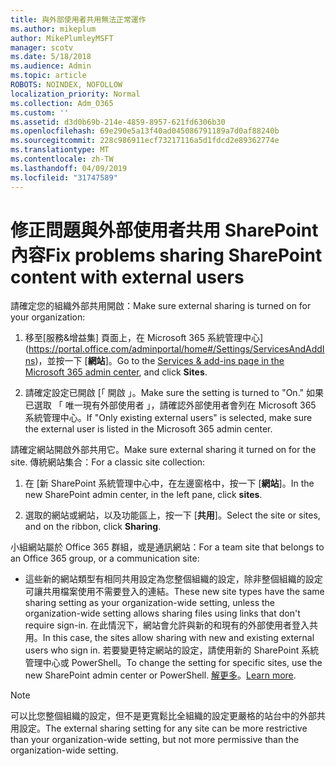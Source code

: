 ```yaml
---
title: 與外部使用者共用無法正常運作
ms.author: mikeplum
author: MikePlumleyMSFT
manager: scotv
ms.date: 5/18/2018
ms.audience: Admin
ms.topic: article
ROBOTS: NOINDEX, NOFOLLOW
localization_priority: Normal
ms.collection: Adm_O365
ms.custom: ''
ms.assetid: d3d0b69b-214e-4859-8957-621fd6306b30
ms.openlocfilehash: 69e290e5a13f40ad045086791189a7d0af88240b
ms.sourcegitcommit: 228c986911ecf73217116a5d1fdcd2e89362774e
ms.translationtype: MT
ms.contentlocale: zh-TW
ms.lasthandoff: 04/09/2019
ms.locfileid: "31747589"
---
```

# <a name="fix-problems-sharing-sharepoint-content-with-external-users"></a><span data-ttu-id="7c109-102">修正問題與外部使用者共用 SharePoint 內容</span><span class="sxs-lookup"><span data-stu-id="7c109-102">Fix problems sharing SharePoint content with external users</span></span>

<span data-ttu-id="7c109-103">請確定您的組織外部共用開啟：</span><span class="sxs-lookup"><span data-stu-id="7c109-103">Make sure external sharing is turned on for your organization:</span></span>
  
1. <span data-ttu-id="7c109-104">移至[服務&amp;增益集] 頁面上，在 Microsoft 365 系統管理中心](https://portal.office.com/adminportal/home#/Settings/ServicesAndAddIns)，並按一下 [**網站**]。</span><span class="sxs-lookup"><span data-stu-id="7c109-104">Go to the [Services &amp; add-ins page in the Microsoft 365 admin center](https://portal.office.com/adminportal/home#/Settings/ServicesAndAddIns), and click **Sites**.</span></span>
    
2. <span data-ttu-id="7c109-105">請確定設定已開啟 [「 開啟 」。</span><span class="sxs-lookup"><span data-stu-id="7c109-105">Make sure the setting is turned to "On."</span></span> <span data-ttu-id="7c109-106">如果已選取 「 唯一現有外部使用者 」，請確認外部使用者會列在 Microsoft 365 系統管理中心。</span><span class="sxs-lookup"><span data-stu-id="7c109-106">If "Only existing external users" is selected, make sure the external user is listed in the Microsoft 365 admin center.</span></span>
    
<span data-ttu-id="7c109-107">請確定網站開啟外部共用它。</span><span class="sxs-lookup"><span data-stu-id="7c109-107">Make sure external sharing it turned on for the site.</span></span> <span data-ttu-id="7c109-108">傳統網站集合：</span><span class="sxs-lookup"><span data-stu-id="7c109-108">For a classic site collection:</span></span>
  
1. <span data-ttu-id="7c109-109">在 [新 SharePoint 系統管理中心中，在左邊窗格中，按一下 [**網站**]。</span><span class="sxs-lookup"><span data-stu-id="7c109-109">In the new SharePoint admin center, in the left pane, click **sites**.</span></span>
    
2. <span data-ttu-id="7c109-110">選取的網站或網站，以及功能區上，按一下 [**共用**]。</span><span class="sxs-lookup"><span data-stu-id="7c109-110">Select the site or sites, and on the ribbon, click **Sharing**.</span></span>
    
<span data-ttu-id="7c109-111">小組網站屬於 Office 365 群組，或是通訊網站：</span><span class="sxs-lookup"><span data-stu-id="7c109-111">For a team site that belongs to an Office 365 group, or a communication site:</span></span>
  
- <span data-ttu-id="7c109-112">這些新的網站類型有相同共用設定為您整個組織的設定，除非整個組織的設定可讓共用檔案使用不需要登入的連結。</span><span class="sxs-lookup"><span data-stu-id="7c109-112">These new site types have the same sharing setting as your organization-wide setting, unless the organization-wide setting allows sharing files using links that don't require sign-in.</span></span> <span data-ttu-id="7c109-113">在此情況下，網站會允許與新的和現有的外部使用者登入共用。</span><span class="sxs-lookup"><span data-stu-id="7c109-113">In this case, the sites allow sharing with new and existing external users who sign in.</span></span> <span data-ttu-id="7c109-114">若要變更特定網站的設定，請使用新的 SharePoint 系統管理中心或 PowerShell。</span><span class="sxs-lookup"><span data-stu-id="7c109-114">To change the setting for specific sites, use the new SharePoint admin center or PowerShell.</span></span> <span data-ttu-id="7c109-115">[解更多](https://go.microsoft.com/fwlink/?linkid=871863)。</span><span class="sxs-lookup"><span data-stu-id="7c109-115">[Learn more](https://go.microsoft.com/fwlink/?linkid=871863).</span></span>
    
> [!NOTE]
> <span data-ttu-id="7c109-116">可以比您整個組織的設定，但不是更寬鬆比全組織的設定更嚴格的站台中的外部共用設定。</span><span class="sxs-lookup"><span data-stu-id="7c109-116">The external sharing setting for any site can be more restrictive than your organization-wide setting, but not more permissive than the organization-wide setting.</span></span> 
  

